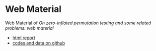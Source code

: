 # Web Material 

Web Material of *On zero-inflated permutation testing and some related problems: web material*  
- [html report](https://rawgit.com/livioivil/flip_extra/master/Zero-Inflated_Finos_Pesarin_2018/Web_Material.html)  
- [codes and data on github](https://github.com/livioivil/flip_extra/tree/master/Zero-Inflated_Finos_Pesarin_2018)